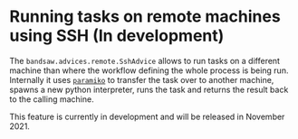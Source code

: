 # Running tasks on remote machines using SSH (In development)

The `bandsaw.advices.remote.SshAdvice` allows to run tasks on a different machine than
where the workflow defining the whole process is being run.
Internally it uses [`paramiko`](https://www.paramiko.org/) to transfer the task over
to another machine, spawns a new python interpreter, runs the task and returns the
result back to the calling machine.

This feature is currently in development and will be released in November 2021.
